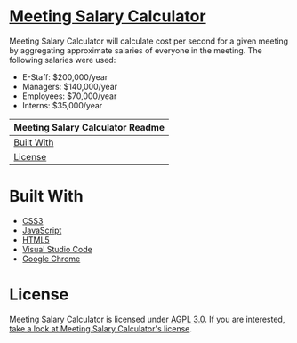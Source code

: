 # [Meeting Salary Calculator](http://evangipson.com/meeting-salary-calculator)
Meeting Salary Calculator will calculate cost per second for a given meeting by aggregating approximate salaries of everyone in the meeting. The following salaries were used:
- E-Staff: $200,000/year
- Managers: $140,000/year
- Employees: $70,000/year
- Interns: $35,000/year

| Meeting Salary Calculator Readme |
|---|
| [Built With](#built-with) |
| [License](#license) |

# Built With
* [CSS3](https://developer.mozilla.org/en-US/docs/Web/CSS/CSS3)
* [JavaScript](https://developer.mozilla.org/en-US/docs/Web/JavaScript)
* [HTML5](https://developer.mozilla.org/en-US/docs/Web/Guide/HTML/HTML5)
* [Visual Studio Code](https://code.visualstudio.com/)
* [Google Chrome](https://www.google.com/chrome/)

# License
Meeting Salary Calculator is licensed under [AGPL 3.0](https://www.gnu.org/licenses/agpl-3.0.en.html). If you are interested, [take a look at Meeting Salary Calculator's license](LICENSE).